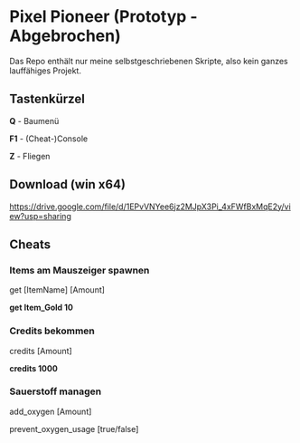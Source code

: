 # Pixel Pioneer (Prototyp - Abgebrochen)

Das Repo enthält nur meine selbstgeschriebenen Skripte, also kein ganzes lauffähiges Projekt.

## Tastenkürzel
**Q** - Baumenü 

**F1** - (Cheat-)Console 

**Z** - Fliegen 

## Download (win x64)
https://drive.google.com/file/d/1EPvVNYee6jz2MJpX3Pi_4xFWfBxMqE2y/view?usp=sharing

## Cheats

### Items am Mauszeiger spawnen
get [ItemName] [Amount]

**get Item_Gold 10**

### Credits bekommen
credits [Amount]

**credits 1000**

### Sauerstoff managen
add_oxygen [Amount]

prevent_oxygen_usage [true/false]
